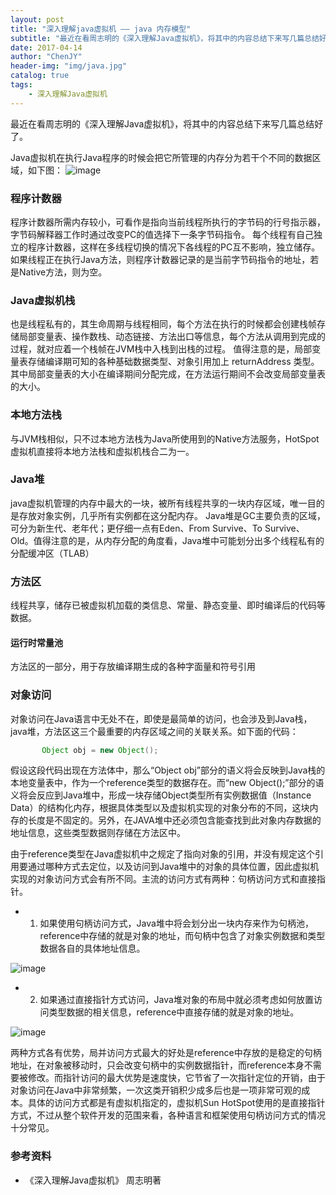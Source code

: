 ```yaml
---
layout: post
title: "深入理解java虚拟机 —— java 内存模型"
subtitle: "最近在看周志明的《深入理解Java虚拟机》，将其中的内容总结下来写几篇总结好了。"
date: 2017-04-14
author: "ChenJY"
header-img: "img/java.jpg"
catalog: true
tags: 
    - 深入理解Java虚拟机
---
```


最近在看周志明的《深入理解Java虚拟机》，将其中的内容总结下来写几篇总结好了。

Java虚拟机在执行Java程序的时候会把它所管理的内存分为若干个不同的数据区域，如下图：
![image](http://o9oomuync.bkt.clouddn.com/Java%20%E8%BF%90%E8%A1%8C%E6%97%B6%E6%95%B0%E6%8D%AE%E5%8C%BA.png)

### 程序计数器
程序计数器所需内存较小，可看作是指向当前线程所执行的字节码的行号指示器，字节码解释器工作时通过改变PC的值选择下一条字节码指令。
每个线程有自己独立的程序计数器，这样在多线程切换的情况下各线程的PC互不影响，独立储存。
如果线程正在执行Java方法，则程序计数器记录的是当前字节码指令的地址，若是Native方法，则为空。

### Java虚拟机栈
也是线程私有的，其生命周期与线程相同，每个方法在执行的时候都会创建栈帧存储局部变量表、操作数栈、动态链接、方法出口等信息，每个方法从调用到完成的过程，就对应着一个栈帧在JVM栈中入栈到出栈的过程。
值得注意的是，局部变量表存储编译期可知的各种基础数据类型、对象引用加上 returnAddress 类型。其中局部变量表的大小在编译期间分配完成，在方法运行期间不会改变局部变量表的大小。

### 本地方法栈
与JVM栈相似，只不过本地方法栈为Java所使用到的Native方法服务，HotSpot虚拟机直接将本地方法栈和虚拟机栈合二为一。

### Java堆
java虚拟机管理的内存中最大的一块，被所有线程共享的一块内存区域，唯一目的是存放对象实例，几乎所有实例都在这分配内存。
Java堆是GC主要负责的区域，可分为新生代、老年代；更仔细一点有Eden、From Survive、To Survive、Old。值得注意的是，从内存分配的角度看，Java堆中可能划分出多个线程私有的分配缓冲区（TLAB）

### 方法区
线程共享，储存已被虚拟机加载的类信息、常量、静态变量、即时编译后的代码等数据。

#### 运行时常量池
方法区的一部分，用于存放编译期生成的各种字面量和符号引用

### 对象访问
对象访问在Java语言中无处不在，即使是最简单的访问，也会涉及到Java栈，java堆，方法区这三个最重要的内存区域之间的关联关系。如下面的代码：
```java
       Object obj = new Object();
```
假设这段代码出现在方法体中，那么“Object obj”部分的语义将会反映到Java栈的本地变量表中，作为一个reference类型的数据存在。而“new Object();”部分的语义将会反应到Java堆中，形成一块存储Object类型所有实例数据值（Instance Data）的结构化内存，根据具体类型以及虚拟机实现的对象分布的不同，这块内存的长度是不固定的。另外，在JAVA堆中还必须包含能查找到此对象内存数据的地址信息，这些类型数据则存储在方法区中。

由于reference类型在Java虚拟机中之规定了指向对象的引用，并没有规定这个引用要通过哪种方式去定位，以及访问到Java堆中的对象的具体位置，因此虚拟机实现的对象访问方式会有所不同。主流的访问方式有两种：句柄访问方式和直接指针。

* 1. 如果使用句柄访问方式，Java堆中将会划分出一块内存来作为句柄池，reference中存储的就是对象的地址，而句柄中包含了对象实例数据和类型数据各自的具体地址信息。

![image](http://img.blog.csdn.net/20141116180521750?watermark/2/text/aHR0cDovL2Jsb2cuY3Nkbi5uZXQvT3lhbmdZdWp1bg==/font/5a6L5L2T/fontsize/400/fill/I0JBQkFCMA==/dissolve/70/gravity/Center)

* 2. 如果通过直接指针方式访问，Java堆对象的布局中就必须考虑如何放置访问类型数据的相关信息，reference中直接存储的就是对象的地址。

![image](http://img.blog.csdn.net/20141116180738062?watermark/2/text/aHR0cDovL2Jsb2cuY3Nkbi5uZXQvT3lhbmdZdWp1bg==/font/5a6L5L2T/fontsize/400/fill/I0JBQkFCMA==/dissolve/70/gravity/Center)

两种方式各有优势，局并访问方式最大的好处是reference中存放的是稳定的句柄地址，在对象被移动时，只会改变句柄中的实例数据指针，而reference本身不需要被修改。而指针访问的最大优势是速度快，它节省了一次指针定位的开销，由于对象访问在Java中非常频繁，一次这类开销积少成多后也是一项非常可观的成本。具体的访问方式都是有虚拟机指定的，虚拟机Sun HotSpot使用的是直接指针方式，不过从整个软件开发的范围来看，各种语言和框架使用句柄访问方式的情况十分常见。

### 参考资料
* 《深入理解Java虚拟机》 周志明著